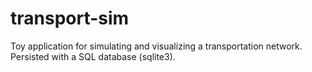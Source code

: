# transport-sim

Toy application for simulating and visualizing a transportation network. Persisted with a SQL database (sqlite3).